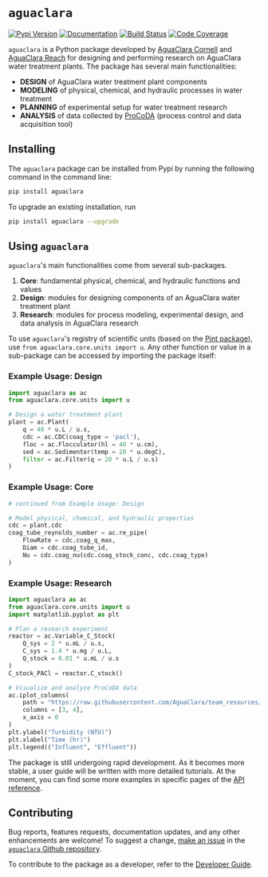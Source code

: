 # `aguaclara`
[![Pypi Version](https://img.shields.io/pypi/v/aguaclara?color=blue&label=PyPI)](https://pypi.org/project/aguaclara/)
[![Documentation](https://github.com/AguaClara/aguaclara/workflows/Documentation/badge.svg)](https://aguaclara.github.io/aguaclara/) 
[![Build Status](https://github.com/AguaClara/aguaclara/workflows/Build/badge.svg)](https://github.com/AguaClara/aguaclara/actions) 
[![Code Coverage](https://codecov.io/gh/AguaClara/aguaclara/branch/master/graph/badge.svg)](https://app.codecov.io/gh/AguaClara/aguaclara/)

`aguaclara` is a Python package developed by [AguaClara Cornell](http://aguaclara.cornell.edu/) and [AguaClara Reach](https://www.aguaclarareach.org/) for designing and performing research on AguaClara water treatment plants. The package has several main functionalities:

* **DESIGN** of AguaClara water treatment plant components
* **MODELING** of physical, chemical, and hydraulic processes in water treatment
* **PLANNING** of experimental setup for water treatment research
* **ANALYSIS** of data collected by [ProCoDA](https://monroews.github.io/EnvEngLabTextbook/ProCoDA/ProCoDA.html) (process control and data acquisition tool)


## Installing
The `aguaclara` package can be installed from Pypi by running the following command in the command line:

```bash
pip install aguaclara
```
To upgrade an existing installation, run 

```bash
pip install aguaclara --upgrade
```

## Using `aguaclara`
`aguaclara`'s main functionalities come from several sub-packages.

1. **Core**: fundamental physical, chemical, and hydraulic functions and values
2. **Design**: modules for designing components of an AguaClara water treatment plant
3. **Research**: modules for process modeling, experimental design, and data analysis in AguaClara research

To use `aguaclara`'s registry of scientific units (based on the [Pint package](https://pint.readthedocs.io/en/latest/)), use `from aguaclara.core.units import u`. Any other function or value in a sub-package can be accessed by importing the package itself:

### Example Usage: Design
```python
import aguaclara as ac
from aguaclara.core.units import u

# Design a water treatment plant
plant = ac.Plant(
    q = 40 * u.L / u.s,
    cdc = ac.CDC(coag_type = 'pacl'),
    floc = ac.Flocculator(hl = 40 * u.cm),
    sed = ac.Sedimentor(temp = 20 * u.degC),
    filter = ac.Filter(q = 20 * u.L / u.s)
)
```

### Example Usage: Core
```python
# continued from Example Usage: Design

# Model physical, chemical, and hydraulic properties 
cdc = plant.cdc
coag_tube_reynolds_number = ac.re_pipe(
    FlowRate = cdc.coag_q_max,
    Diam = cdc.coag_tube_id,
    Nu = cdc.coag_nu(cdc.coag_stock_conc, cdc.coag_type)
)
```

### Example Usage: Research
```python
import aguaclara as ac
from aguaclara.core.units import u
import matplotlib.pyplot as plt

# Plan a research experiment
reactor = ac.Variable_C_Stock(
    Q_sys = 2 * u.mL / u.s, 
    C_sys = 1.4 * u.mg / u.L, 
    Q_stock = 0.01 * u.mL / u.s
)
C_stock_PACl = reactor.C_stock()

# Visualize and analyze ProCoDA data
ac.iplot_columns(
    path = "https://raw.githubusercontent.com/AguaClara/team_resources/master/Data/datalog%206-14-2018.xls", 
    columns = [3, 4], 
    x_axis = 0
)
plt.ylabel("Turbidity (NTU)")
plt.xlabel("Time (hr)")
plt.legend(("Influent", "Effluent"))
```

The package is still undergoing rapid development. As it becomes more stable, a user guide will be written with more detailed tutorials. At the moment, you can find some more examples in specific pages of the [API reference](https://aguaclara.github.io/aguaclara/api.html).

## Contributing
Bug reports, features requests, documentation updates, and any other enhancements are welcome! To suggest a change, [make an issue](https://github.com/AguaClara/aguaclara/issues/new/choose) in the [`aguaclara` Github repository](https://github.com/AguaClara/aguaclara>).

To contribute to the package as a developer, refer to the [Developer Guide](https://aguaclara.github.io/aguaclara/guide-dev/guide-dev.html).
